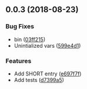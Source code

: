 <a name="0.0.3"></a>
## 0.0.3 (2018-08-23)


### Bug Fixes

* bin ([03ff215](https://github.com/mkg20001/simple-tf-dns/commit/03ff215))
* Unintialized vars ([599e4d1](https://github.com/mkg20001/simple-tf-dns/commit/599e4d1))


### Features

* Add SHORT entry ([e697f7f](https://github.com/mkg20001/simple-tf-dns/commit/e697f7f))
* Add tests ([d7399a5](https://github.com/mkg20001/simple-tf-dns/commit/d7399a5))



